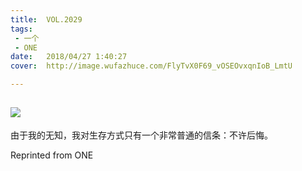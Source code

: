 ```yaml
---
title:	VOL.2029
tags:
 - 一个
 - ONE
date:	2018/04/27 1:40:27
cover:	http://image.wufazhuce.com/FlyTvX0F69_vOSEOvxqnIoB_LmtU

---
```

![](http://image.wufazhuce.com/FlyTvX0F69_vOSEOvxqnIoB_LmtU)
---

由于我的无知，我对生存方式只有一个非常普通的信条：不许后悔。
 
Reprinted from ONE
